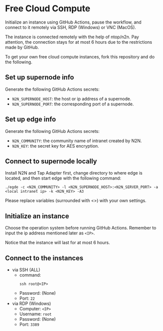 # Free Cloud Compute
Initialize an instance using GitHub Actions, pause the workflow, and connect to it remotely via SSH, RDP (Windows) or VNC (MacOS).

The instance is connected remotely with the help of ntop/n2n. Pay attention, the connection stays for at most 6 hours due to the restrictions made by GitHub.

To get your own free cloud compute instances, fork this repository and do the following.

## Set up supernode info
Generate the following GitHub Actions secrets:
- `N2N_SUPERNODE_HOST`: the host or ip address of a supernode.
- `N2N_SUPERNODE_PORT`: the corresponding port of a supernode.

## Set up edge info
Generate the following GitHub Actions secrets:
- `N2N_COMMUNITY`: the community name of intranet created by N2N.
- `N2N_KEY`: the secret key for AES encryption.

## Connect to supernode locally
Install N2N and Tap Adapter first, change directory to where edge is located, and then start edge with the following command:
```shell
./egde -c <N2N_COMMUNITY> -l <N2N_SUPERNODE_HOST>:<N2N_SERVER_PORT> -a <local intranet ip> -k <N2N_KEY> -A3
```
Please replace variables (surrounded with <>) with your own settings.

## Initialize an instance
Choose the operation system before running GitHub Actions. Remember to input the ip address mentioned later as `<IP>`.

Notice that the instance will last for at most 6 hours.

## Connect to the instances
- via SSH (ALL)
  - command:
    ```shell
    ssh root@<IP>
    ```
  - Password: (None)
  - Port: `22`
- via RDP (Windows)
  - Computer: `<IP>`
  - Username: `root`
  - Password: (None)
  - Port: `3389`